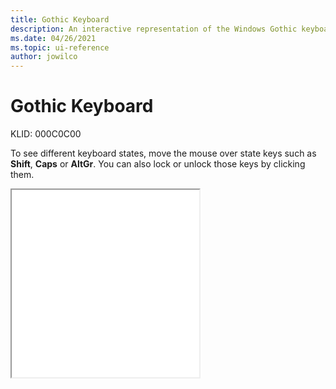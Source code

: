 ```yaml
---
title: Gothic Keyboard
description: An interactive representation of the Windows Gothic keyboard. To see different keyboard states, click or move the mouse over the state keys.
ms.date: 04/26/2021
ms.topic: ui-reference
author: jowilco
---
```


# Gothic Keyboard

KLID: 000C0C00

To see different keyboard states, move the mouse over state keys such as **Shift**, **Caps** or **AltGr**. You can also lock or unlock those keys by clicking them.

<iframe src="kbdgthc.html" height="300"></iframe>
